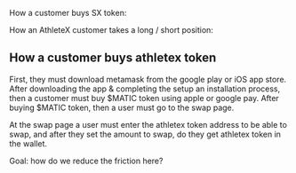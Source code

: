 

How a customer buys SX token:



How an AthleteX customer takes a long / short position: 



## How a customer buys athletex token ##

First, they must download metamask from the google play or iOS app store.  After downloading the app & completing the setup an installation process, then a customer must buy $MATIC token using apple or google pay.  After buying $MATIC token, then a user must go to the swap page.

At the swap page a user must enter the athletex token address to be able to swap, and after they set the amount to swap, do they get athletex token in the wallet.


Goal: how do we reduce the friction here? 
